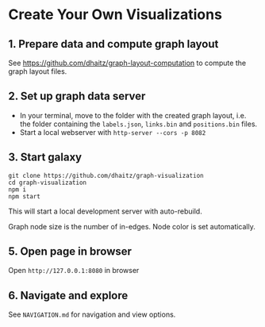 # Create Your Own Visualizations

## 1. Prepare data and compute graph layout

See https://github.com/dhaitz/graph-layout-computation to compute the graph layout files.

## 2. Set up graph data server
* In your terminal, move to the folder with the created graph layout, i.e. the folder containing the `labels.json`, `links.bin` and `positions.bin` files. 
* Start a local webserver with `http-server --cors -p 8082`


## 3. Start galaxy

    git clone https://github.com/dhaitz/graph-visualization
    cd graph-visualization
    npm i
    npm start

This will start a local development server with auto-rebuild.

Graph node size is the number of in-edges.
Node color is set automatically.


## 5. Open page in browser

Open `http://127.0.0.1:8080` in browser

## 6. Navigate and explore

See `NAVIGATION.md` for navigation and view options.


